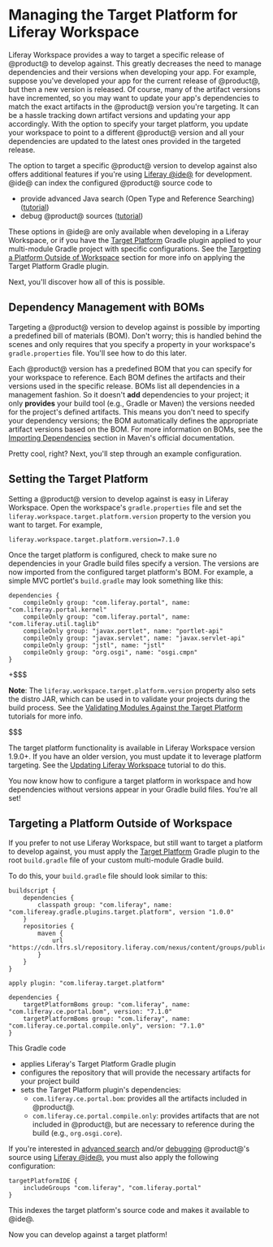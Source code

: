 # Managing the Target Platform for Liferay Workspace [](id=managing-the-target-platform-for-liferay-workspace)

Liferay Workspace provides a way to target a specific release of @product@ to
develop against. This greatly decreases the need to manage dependencies and
their versions when developing your app. For example, suppose you've developed
your app for the current release of @product@, but then a new version is
released. Of course, many of the artifact versions have incremented, so you may
want to update your app's dependencies to match the exact artifacts in the
@product@ version you're targeting. It can be a hassle tracking down artifact
versions and updating your app accordingly. With the option to specify your
target platform, you update your workspace to point to a different @product@
version and all your dependencies are updated to the latest ones provided in the
targeted release.

<!-- TODO: Add note below once Semantic Versioning tutorial is available. -Cody

+$$$

**Note:** There are times when configuring dependencies based on a version range
is better than tracking exact versions. See the
[Semantic Versioning](/develop/tutorials/-/knowledge_base/7-1/semantic-versioning)
tutorial for more details.

$$$

-->

The option to target a specific @product@ version to develop against also offers
additional features if you're using
[Liferay @ide@](/develop/tutorials/-/knowledge_base/7-1/liferay-ide) for
development. @ide@ can index the configured @product@ source code to

- provide advanced Java search (Open Type and Reference Searching)
  ([tutorial](/develop/tutorials/-/knowledge_base/7-1/searching-product-source-in-liferay-ide))
- debug @product@ sources
  ([tutorial](/develop/tutorials/-/knowledge_base/7-1/debugging-product-source-in-liferay-ide))

These options in @ide@ are only available when developing in a Liferay
Workspace, or if you have the
[Target Platform](/develop/reference/-/knowledge_base/7-1/target-platform-gradle-plugin)
Gradle plugin applied to your multi-module Gradle project with specific
configurations. See the
[Targeting a Platform Outside of Workspace](#targeting-a-platform-outside-of-workspace)
section for more info on applying the Target Platform Gradle plugin.

Next, you'll discover how all of this is possible.

## Dependency Management with BOMs [](id=dependency-management-with-boms)

Targeting a @product@ version to develop against is possible by importing a
predefined bill of materials (BOM). Don't worry; this is handled behind the
scenes and only requires that you specify a property in your workspace's
`gradle.properties` file. You'll see how to do this later.

Each @product@ version has a predefined BOM that you can specify for your
workspace to reference. Each BOM defines the artifacts and their versions used
in the specific release. BOMs list all dependencies in a management fashion. So
it doesn't **add** dependencies to your project; it only **provides** your build
tool (e.g., Gradle or Maven) the versions needed for the project's defined
artifacts. This means you don't need to specify your dependency versions; the
BOM automatically defines the appropriate artifact versions based on the BOM.
For more information on BOMs, see the
[Importing Dependencies](https://maven.apache.org/guides/introduction/introduction-to-dependency-mechanism#Importing_Dependencies)
section in Maven's official documentation.

Pretty cool, right? Next, you'll step through an example configuration.

## Setting the Target Platform [](id=setting-the-target-platform)

Setting a @product@ version to develop against is easy in Liferay Workspace.
Open the workspace's `gradle.properties` file and set the
`liferay.workspace.target.platform.version` property to the version you want to
target. For example,

    liferay.workspace.target.platform.version=7.1.0

Once the target platform is configured, check to make sure no dependencies in
your Gradle build files specify a version. The versions are now imported from
the configured target platform's BOM. For example, a simple MVC portlet's
`build.gradle` may look something like this:

    dependencies {
        compileOnly group: "com.liferay.portal", name: "com.liferay.portal.kernel"
        compileOnly group: "com.liferay.portal", name: "com.liferay.util.taglib"
        compileOnly group: "javax.portlet", name: "portlet-api"
        compileOnly group: "javax.servlet", name: "javax.servlet-api"
        compileOnly group: "jstl", name: "jstl"
        compileOnly group: "org.osgi", name: "osgi.cmpn"
    }

+$$$

**Note**: The `liferay.workspace.target.platform.version` property also sets
the distro JAR, which can be used in to validate your projects during the build
process. See the
[Validating Modules Against the Target Platform](/develop/tutorials/-/knowledge_base/7-1/validating-projects-against-the-target-platform)
tutorials for more info.

$$$

The target platform functionality is available in Liferay Workspace version
1.9.0+. If you have an older version, you must update it to leverage platform
targeting. See the
[Updating Liferay Workspace](/develop/tutorials/-/knowledge_base/7-1/updating-liferay-workspace)
tutorial to do this.

You now know how to configure a target platform in workspace and how
dependencies without versions appear in your Gradle build files. You're all set!

## Targeting a Platform Outside of Workspace [](id=targeting-a-platform-outside-of-workspace)

If you prefer to not use Liferay Workspace, but still want to target a platform
to develop against, you must apply the
[Target Platform](/develop/reference/-/knowledge_base/7-1/target-platform-gradle-plugin)
Gradle plugin to the root `build.gradle` file of your custom multi-module Gradle
build.

To do this, your `build.gradle` file should look similar to this:

    buildscript {
        dependencies {
            classpath group: "com.liferay", name: "com.lifereay.gradle.plugins.target.platform", version "1.0.0"
        }
        repositories {
            maven {
                url "https://cdn.lfrs.sl/repository.liferay.com/nexus/content/groups/public"
            }
        }
    }

    apply plugin: "com.liferay.target.platform"

    dependencies {
        targetPlatformBoms group: "com.liferay", name: "com.liferay.ce.portal.bom", version: "7.1.0"
        targetPlatformBoms group: "com.liferay", name: "com.liferay.ce.portal.compile.only", version: "7.1.0"
    }

<!-- TODO: The temporary place to reference Liferay's portal artifacts for 7.1
is still TBD, according to Greg. Update this in the future, if necessary -Cody
-->

This Gradle code

- applies Liferay's Target Platform Gradle plugin
- configures the repository that will provide the necessary artifacts for your
  project build
- sets the Target Platform plugin's dependencies:
    - `com.liferay.ce.portal.bom`: provides all the artifacts included in
      @product@.
    - `com.liferay.ce.portal.compile.only`: provides artifacts that are not
      included in @product@, but are necessary to reference during the build
      (e.g., `org.osgi.core`).

If you're interested in
[advanced search](/develop/tutorials/-/knowledge_base/7-1/searching-product-source-in-liferay-ide)
and/or
[debugging](/develop/tutorials/-/knowledge_base/7-1/debugging-product-source-in-liferay-ide)
@product@'s source using
[Liferay @ide@](/develop/tutorials/-/knowledge_base/7-1/liferay-ide), you must
also apply the following configuration:

    targetPlatformIDE {
        includeGroups "com.liferay", "com.liferay.portal"
    }

This indexes the target platform's source code and makes it available to @ide@.

Now you can develop against a target platform!
